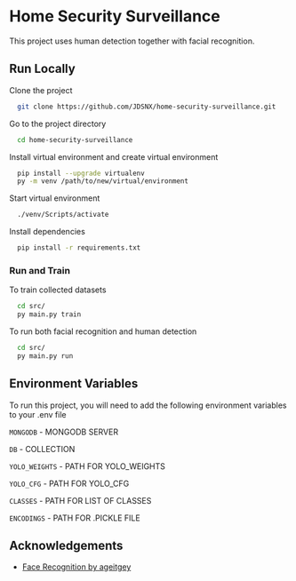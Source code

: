
# Home Security Surveillance

This project uses human detection together with facial recognition.


## Run Locally

Clone the project

```bash
  git clone https://github.com/JDSNX/home-security-surveillance.git
```

Go to the project directory

```bash
  cd home-security-surveillance
```

Install virtual environment and create virtual environment

```bash
  pip install --upgrade virtualenv
  py -m venv /path/to/new/virtual/environment
```

Start virtual environment

```bash
  ./venv/Scripts/activate
```

Install dependencies

```bash
  pip install -r requirements.txt
```

### Run and Train

To train collected datasets

```bash
  cd src/
  py main.py train
```

To run both facial recognition and human detection

```bash
  cd src/
  py main.py run
```



## Environment Variables

To run this project, you will need to add the following environment variables to your .env file

`MONGODB` - MONGODB SERVER

`DB` - COLLECTION

`YOLO_WEIGHTS` - PATH FOR YOLO_WEIGHTS

`YOLO_CFG` - PATH FOR YOLO_CFG

`CLASSES` - PATH FOR LIST OF CLASSES

`ENCODINGS` - PATH FOR .PICKLE FILE
## Acknowledgements

 - [Face Recognition by ageitgey](https://github.com/ageitgey/face_recognition)
